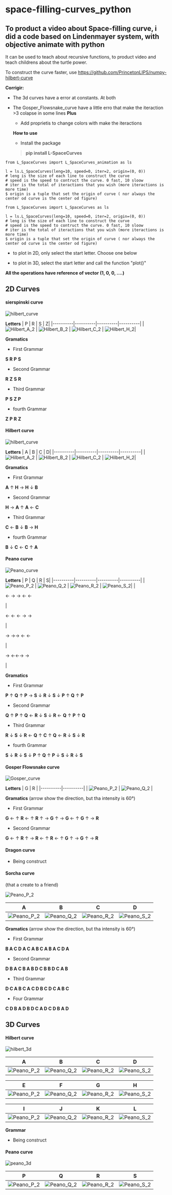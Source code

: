 # space-filling-curves_python

## To product a video about Space-filling curve, i did a code based on Lindenmayer system, with objective animate with python  

It can be used to teach about recursive functions, to product video and teach childrens about the turtle power.

To construct the curve faster, use https://github.com/PrincetonLIPS/numpy-hilbert-curve

**Corrigir:**

- The 3d curves have a error at constants. At both

- The Gosper_Flowsnake_curve have a little erro that make the iteraction >3 colapse in some lines
**Plus**
  - Add proprietis to change colors with make the iteractions
  
  
  **How to use**
  
  - Install the package
  > **pip install L-SpaceCurves**
  
```
from L_SpaceCurves import L_SpaceCurves_animation as ls

l = ls.L_SpaceCurves(leng=10, speed=0, iter=2, origin=(0, 0))
# leng is the size of each line to construct the curve
# speed is the speed to contruct the curve. 0 fast, 10 sloow
# iter is the total of iteractions that you wish (more iteractions is more time)
$ origin is a tuple that set the origin of curve ( nor always the center od curve is the center od figure)
```

 ```
from L_SpaceCurves import L_SpaceCurves as ls

l = ls.L_SpaceCurves(leng=10, speed=0, iter=2, origin=(0, 0))
# leng is the size of each line to construct the curve
# speed is the speed to contruct the curve. 0 fast, 10 sloow
# iter is the total of iteractions that you wish (more iteractions is more time)
$ origin is a tuple that set the origin of curve ( nor always the center od curve is the center od figure)
```
  
  - to plot in 2D, only select the start letter. Choose one below
  
  - to plot in 3D, select the start letter and call the function "plot()"
  
<b>All the operations have reference of vector (1, 0, 0, ....) </b>
## 2D Curves 

#### sierspinski curve
![hilbert_curve](/imagem/sierpins.png)

**Letters**
| P | R | S | Z|
|----------|----------|----------|----------|
| ![Hilbert_A_2](/imagem/sierpinski_P_2.png) | ![Hilbert_B_2](/imagem/sierpinski_R_2.png) | ![Hilbert_C_2](/imagem/sierpinski_S_2.png) | ![Hilbert_H_2](/imagem/sierpinski_Z_2.png)|

**Gramatics**

- First Grammar

<p> <b>S</b> <b>R</b> <b>P</b> <b>S</b> </p>

- Second Grammar
<p> <b>R</b> <b>Z</b> <b>S</b> <b>R</b> </p>

- Third Grammar

<p> <b>P</b> <b>S</b> <b>Z</b> <b>P</b> </p>

- fourth Grammar

<p> <b>Z</b> <b>P</b> <b>R</b> <b>Z</b> </p>



#### Hilbert curve
 ![hilbert_curve](https://user-images.githubusercontent.com/99839465/196053916-4f20a51f-f35f-4242-988a-19b46be8510a.GIF)

**Letters**
| A | B | C | D|
|----------|----------|----------|----------|
| ![Hilbert_A_2](/imagem/Hilber_A_2.png) | ![Hilbert_B_2](/imagem/Hilbert_B_2.png) | ![Hilbert_C_2](/imagem/Hilbert_C_2.png) | ![Hilbert_H_2](/imagem/Hilbert_H_2.png)|


**Gramatics**
- First Grammar
<p> <b>A</b> &uarr; <b>H</b> &rarr; <b>H</b> &darr; <b>B</b> </p>

- Second Grammar
<p> <b>H</b> &rarr; <b>A</b> &uarr; <b>A</b> &larr; <b>C</b> 
</p>

- Third Grammar
<p> <b>C</b> &larr; <b>B</b> &darr; <b>B</b> &rarr; <b>H</b> 
</p>

- fourth Grammar
<p> <b>B</b> &darr; <b>C</b> &larr; <b>C</b> &uarr; <b>A</b>  
</p>

#### Peano curve 
![Peano_curve](https://user-images.githubusercontent.com/99839465/196053748-82ab6283-ed5d-4b40-b444-6f5ea853b144.GIF)

**Letters**
| P | Q | R | S|
|----------|----------|----------|----------|
| ![Peano_P_2](/imagem/Peano_P_2.png) | ![Peano_Q_2](/imagem/Peano_Q_2.png) | ![Peano_R_2](/imagem/Peano_R_2.png) | ![Peano_S_2](/imagem/Peano_S_2.png)|
|<p>&larr; &rarr; &rarr; &larr; &larr; </p>|<p>&larr; &larr; &larr; &rarr; &rarr; </p>|<p>&rarr; &rarr;&rarr; &larr; &larr;</p>|<p>&rarr; &larr;&larr;&rarr; &rarr;</p>|

**Gramatics**
- First Grammar
<p> <b>P</b> &uarr; <b>Q</b> &uarr; <b>P</b> &rarr; <b>S</b> &darr; <b>R</b> &darr; <b>S</b> &darr; <b>P</b> &uarr; <b>Q</b> &uarr; <b>P</b></p>

- Second Grammar
<p> <b>Q</b> &uarr; <b>P</b> &uarr; <b>Q</b> &larr; <b>R</b> &darr; <b>S</b> &darr; <b>R</b> &larr; <b>Q</b> &uarr; <b>P</b> &uarr; <b>Q</b></p>

- Third Grammar
<p> <b>R</b> &darr; <b>S</b> &darr; <b>R</b> &larr; <b>Q</b> &uarr; <b>C</b> &uarr; <b>Q</b> &larr; <b>R</b> &darr; <b>S</b> &darr; <b>R</b></p>

- fourth Grammar
<p> <b>S</b> &darr; <b>R</b> &darr; <b>S</b> &darr; <b>P</b> &uarr; <b>Q</b> &uarr; <b>P</b> &darr; <b>S</b> &darr; <b>R</b> &darr; <b>S</b></p>

#### Gosper Flowsnake curve
 ![Gosper_curve](https://user-images.githubusercontent.com/99839465/196053969-04ad53a4-6cda-4266-b820-bd317225cd01.GIF)

**Letters**
| G | R |
|----------|----------|
| ![Peano_P_2](/imagem/gosper_G_2.png) | ![Peano_Q_2](/imagem/gosper_R_2.png) |

**Gramatics**
(arrow show the direction, but tha intensity is 60°)
- First Grammar
<p> <b>G</b> &larr; &uarr; <b>R</b> &larr; &uarr; <b>R</b> &uarr; &rarr; <b>G</b> &uarr; &rarr; <b>G</b> &larr; &uarr;  <b>G</b> &uarr; &rarr; <b>R</b> </p>

- Second Grammar
<p> <b>G</b> &larr; &uarr; <b>R</b> &uarr; &rarr; <b>R</b> &larr; &uarr; <b>R</b> &larr; &uarr; <b>G</b> &uarr; &rarr;  <b>G</b> &uarr; &rarr; <b>R</b> </p>


#### Dragon curve
- Being construct
#### Sorcha curve
(that a create to a friend)

![Peano_P_2](/imagem/Sorcha.png)

| A | B | C | D |
|----------|----------|----------|----------|
| ![Peano_P_2](/imagem/Sorcha_A_2.png) | ![Peano_Q_2](/imagem/Sorcha_B_2.png) | ![Peano_R_2](/imagem/Sorcha_C_2.png) | ![Peano_S_2](/imagem/Sorcha_D_2.png)|

**Gramatics**
(arrow show the direction, but tha intensity is 60°)
- First Grammar
<p> <b> B A C D A  C A B C A B A C D A</b> </p>

- Second Grammar
<p> <b> D B A C B A B D C B B D C A B </b> </p>


- Third Grammar
<p> <b> D C A B C A C D B C D C A B C  </b> </p>

- Four Grammar
<p> <b> C D B A D B D C A D C D B A D </b> </p>

## 3D Curves

#### Hilbert curve 
![hilbert_3d](https://user-images.githubusercontent.com/99839465/196054029-03ccf116-b378-4f91-89ca-a65fc8b26a08.png)

| A | B | C | D |
|----------|----------|----------|----------|
| ![Peano_P_2](/imagem/Hilbert_A_3.png) | ![Peano_Q_2](/imagem/Hilbert_B_3.png) | ![Peano_R_2](/imagem/Hilbert_C_3.png) | ![Peano_S_2](/imagem/Hilbert_D_3.png)|

| E | F | G | H |
|----------|----------|----------|----------|
| ![Peano_P_2](/imagem/Hilbert_E_3.png) | ![Peano_Q_2](/imagem/Hilbert_F_3.png) | ![Peano_R_2](/imagem/Hilbert_G_3.png) | ![Peano_S_2](/imagem/Hilbert_H_3.png)|

| I | J | K | L |
|----------|----------|----------|----------|
| ![Peano_P_2](/imagem/Hilbert_I_3.png) | ![Peano_Q_2](/imagem/Hilbert_J_3.png) | ![Peano_R_2](/imagem/Hilbert_K_3.png) | ![Peano_S_2](/imagem/Hilbert_L_3.png)|

**Grammar**

- Being construct

####  Peano curve
 ![peano_3d](https://user-images.githubusercontent.com/99839465/196054031-6739a95e-c115-4c55-a5ea-cc8398997a32.png)

| P | Q | R | S |
|----------|----------|----------|----------|
| ![Peano_P_2](/imagem/Peano_P_3.png) | ![Peano_Q_2](/imagem/Peano_Q_3.png) | ![Peano_R_2](/imagem/Peano_R_3.png) | ![Peano_S_2](/imagem/Peano_S_3.png)|



